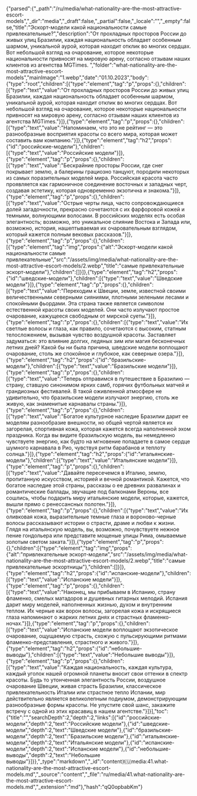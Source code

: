 {"parsed":{"_path":"/ru/media/what-nationality-are-the-most-attractive-escort-models","_dir":"media","_draft":false,"_partial":false,"_locale":"","_empty":false,"title":"Эскорт-модели какой национальности самые привлекательные?","description":"От прохладных просторов России до живых улиц Бразилии, каждая национальность обладает особенным шармом, уникальной аурой, которая находит отклик во многих сердцах. Вот небольшой взгляд на очарование, которое некоторые национальности привносят на мировую арену, согласно отзывам наших клиентов из агентства MGTimes. ","folder":"what-nationality-are-the-most-attractive-escort-models","mainImage":"1.webp","date":"01.10.2023","body":{"type":"root","children":[{"type":"element","tag":"p","props":{},"children":[{"type":"text","value":"От прохладных просторов России до живых улиц Бразилии, каждая национальность обладает особенным шармом, уникальной аурой, которая находит отклик во многих сердцах. Вот небольшой взгляд на очарование, которое некоторые национальности привносят на мировую арену, согласно отзывам наших клиентов из агентства MGTimes."}]},{"type":"element","tag":"p","props":{},"children":[{"type":"text","value":"Напоминаем, что это не рейтинг — это разнообразные восприятия красоты со всего мира, которая может составить вам компанию."}]},{"type":"element","tag":"h2","props":{"id":"российские-модели"},"children":[{"type":"text","value":"Российские модели"}]},{"type":"element","tag":"p","props":{},"children":[{"type":"text","value":"Бескрайние просторы России, где снег покрывает землю, а балерины грациозно танцуют, породили некоторых из самых поразительных моделей мира. Российская красота часто проявляется как гармоничное соединение восточных и западных черт, создавая эстетику, которая одновременно экзотична и знакома."}]},{"type":"element","tag":"p","props":{},"children":[{"type":"text","value":"Острые черты лица, часто сопровождающиеся долей загадочности, прекрасно сочетаются с их фарфоровой кожей и темными, волнующими волосами. В российских моделях есть особая элегантность; возможно, это уникальное слияние Востока и Запада или, возможно, история, нашептываемая их очаровательным взглядом, который кажется полным вековых рассказов."}]},{"type":"element","tag":"p","props":{},"children":[{"type":"element","tag":"img","props":{"alt":"Эскорт-модели какой национальности самые привлекательные","src":"/assets/img/media/what-nationality-are-the-most-attractive-escort-models/2.webp","title":"самые привлекательные эскорт-модели"},"children":[]}]},{"type":"element","tag":"h2","props":{"id":"шведские-модели"},"children":[{"type":"text","value":"Шведские модели"}]},{"type":"element","tag":"p","props":{},"children":[{"type":"text","value":"Переходим к Швеции, земле, известной своими величественными северными сияниями, плотными зелеными лесами и спокойными фьордами. Эта страна также является символом естественной красоты своих моделей. Они часто излучают простое очарование, кажущееся свободным от мирской суеты."}]},{"type":"element","tag":"p","props":{},"children":[{"type":"text","value":"Их светлые волосы и глаза, как правило, сочетаются с высоким, статным телосложением, вызывая чувство воздушной красоты. Заставляет задуматься: это влияние долгих, ледяных зим или магия бесконечных летних дней? Какой бы ни была причина, шведские модели воплощают очарование, столь же спокойное и глубокое, как северные озера."}]},{"type":"element","tag":"h2","props":{"id":"бразильские-модели"},"children":[{"type":"text","value":"Бразильские модели"}]},{"type":"element","tag":"p","props":{},"children":[{"type":"text","value":"Теперь отправимся в путешествие в Бразилию — страну, ставшую синонимом ярких самб, горячих футбольных матчей и грандиозных фестивалей. В такой оживленной атмосфере не удивительно, что бразильские модели излучают энергию, столь же живую, как знаменитые карнавалы страны."}]},{"type":"element","tag":"p","props":{},"children":[{"type":"text","value":"Богатое культурное наследие Бразилии дарит ее моделям разнообразие внешности, но общей чертой является их загорелая, спортивная кожа, которая кажется всегда наполненной эхом праздника. Когда вы видите бразильскую модель, вы немедленно чувствуете энергию, как будто на мгновение попадаете в самое сердце шумного карнавала в Рио, чувствуя ритм барабанов и теплоту солнца."}]},{"type":"element","tag":"h2","props":{"id":"итальянские-модели"},"children":[{"type":"text","value":"Итальянские модели"}]},{"type":"element","tag":"p","props":{},"children":[{"type":"text","value":"Давайте пересечемся в Италию, землю, пропитанную искусством, историей и вечной романтикой. Кажется, что богатое наследие этой страны, рассказы о ее древних развалинах и романтические баллады, звучащие под балконами Вероны, все сошлись, чтобы подарить миру итальянские модели, которые, кажется, вышли прямо с ренессансных полотен."}]},{"type":"element","tag":"p","props":{},"children":[{"type":"text","value":"Их оливковая кожа, выразительные темные глаза и вороново-черные волосы рассказывают истории о страсти, драме и любви к жизни. Глядя на итальянскую модель, вы, возможно, почувствуете нежное пение гондольера или представите мощеные улицы Рима, омываемые золотым светом заката."}]},{"type":"element","tag":"p","props":{},"children":[{"type":"element","tag":"img","props":{"alt":"привлекательные эскорт-модели","src":"/assets/img/media/what-nationality-are-the-most-attractive-escort-models/2.webp","title":"самые привлекательные эскортницы"},"children":[]}]},{"type":"element","tag":"h2","props":{"id":"испанские-модели"},"children":[{"type":"text","value":"Испанские модели"}]},{"type":"element","tag":"p","props":{},"children":[{"type":"text","value":"Наконец, мы прибываем в Испанию, страну фламенко, смелых матадоров и душевных гитарных мелодий. Испания дарит миру моделей, наполненных жизнью, духом и внутренним теплом. Их черные как ворон волосы, загорелая кожа и искрящиеся глаза напоминают о жарких летних днях и страстных фламенко-ночах."}]},{"type":"element","tag":"p","props":{},"children":[{"type":"text","value":"Испанские модели воплощают экзотическое очарование, ощущаемую страсть, схожую с пульсирующими ритмами фламенко-представления, страстного и живого."}]},{"type":"element","tag":"h2","props":{"id":"небольшие-выводы"},"children":[{"type":"text","value":"Небольшие выводы"}]},{"type":"element","tag":"p","props":{},"children":[{"type":"text","value":"Каждая национальность, каждая культура, каждый уголок нашей огромной планеты вносит свои оттенки в спектр красоты. Будь то утонченная элегантность России, воздушное очарование Швеции, живая страсть Бразилии, классическое привлекательность Италии или страстное тепло Испании, мир действительно является великолепным подиумом, демонстрирующим разнообразные формы красоты. Не упустите свой шанс, закажите встречу с одной из этих красавиц в нашем агентстве."}]}],"toc":{"title":"","searchDepth":2,"depth":2,"links":[{"id":"российские-модели","depth":2,"text":"Российские модели"},{"id":"шведские-модели","depth":2,"text":"Шведские модели"},{"id":"бразильские-модели","depth":2,"text":"Бразильские модели"},{"id":"итальянские-модели","depth":2,"text":"Итальянские модели"},{"id":"испанские-модели","depth":2,"text":"Испанские модели"},{"id":"небольшие-выводы","depth":2,"text":"Небольшие выводы"}]}},"_type":"markdown","_id":"content:ru:media:41.what-nationality-are-the-most-attractive-escort-models.md","_source":"content","_file":"ru/media/41.what-nationality-are-the-most-attractive-escort-models.md","_extension":"md"},"hash":"qQ0opbabKm"}